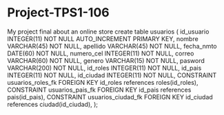 # Project-TPS1-106
My project final about an online store
create table usuarios (
    id_usuario INTEGER(11)  NOT NULL  AUTO_INCREMENT PRIMARY KEY,
    nombre     VARCHAR(45)  NOT NULL,
    apellido   VARCHAR(45)  NOT NULL,
    fecha_nmto DATE(60)     NOT NULL,
    numero_cel INTEGER(11)  NOT NULL,
    correo     VARCHAR(60)  NOT NULL,
    genero     VARCHAR(15)  NOT NULL,
    pasword    VARCHAR(200) NOT NULL,
    id_roles   INTEGER(11)  NOT NULL,
    id_pais    INTEGER(11)  NOT NULL,
    id_ciudad  INTEGER(11)  NOT NULL,
    CONSTRAINT usuarios_roles_fk FOREIGN KEY id_roles references roles(id_roles),
    CONSTRAINT usuarios_pais_fk FOREIGN KEY id_pais references pais(id_pais),
    CONSTRAINT usuarios_ciudad_fk FOREIGN KEY id_ciudad references ciudad(id_ciudad),
);
